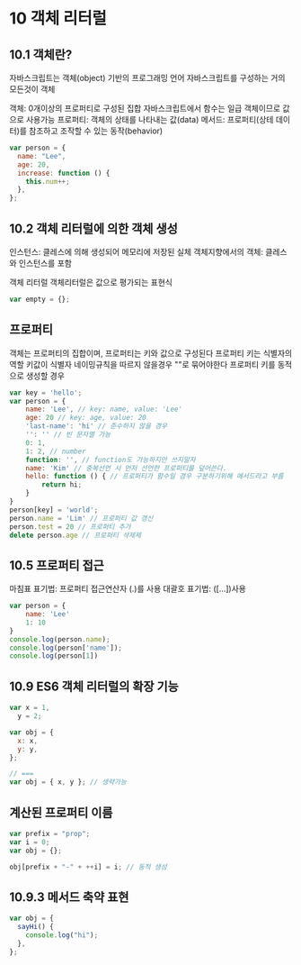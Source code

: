 # 10 객체 리터럴

## 10.1 객체란?

자바스크립트는 객체(object) 기반의 프로그래밍 언어
자바스크립트를 구성하는 거의 모든것이 객체

객체: 0개이상의 프로퍼티로 구성된 집합
자바스크립트에서 함수는 일급 객체이므로 값으로 사용가능
프로퍼티: 객체의 상태를 나타내는 값(data)
메서드: 프로퍼티(상테 데이터)를 참조하고 조작할 수 있는 동작(behavior)

```js
var person = {
  name: "Lee",
  age: 20,
  increase: function () {
    this.num++;
  },
};
```

## 10.2 객체 리터럴에 의한 객체 생성

인스턴스: 클레스에 의해 생성되어 메모리에 저장된 실체
객체지향에서의 객체: 클레스와 인스턴스를 포함

객체 리터럴
객체리터럴은 값으로 평가되는 표현식

```js
var empty = {};
```

## 프로퍼티

객체는 프로퍼티의 집합이며, 프로퍼티는 키와 값으로 구성된다
프로퍼티 키는 식별자의 역할
키값이 식별자 네이밍규칙을 따르지 않을경우 ""로 묶어야한다
프로퍼티 키를 동적으로 생성할 경우

```js
var key = 'hello';
var person = {
    name: 'Lee', // key: name, value: 'Lee'
    age: 20 // key: age, value: 20
    'last-name': 'hi' // 준수하지 않을 경우
    '': '' // 빈 문자열 가능
    0: 1,
    1: 2, // number
    function: '', // function도 가능하지만 쓰지말자
    name: 'Kim' // 중복선언 시 먼저 선언한 프로퍼티를 덮어쓴다.
    hello: function () { // 프로퍼티가 함수일 경우 구분하기위해 메서드라고 부름
        return hi;
    }
}
person[key] = 'world';
person.name = 'Lim' // 프로퍼티 값 갱신
person.test = 20 // 프로퍼티 추가
delete person.age // 프로퍼티 삭제제
```

## 10.5 프로퍼티 접근

마침표 표기법: 프로퍼티 접근연산자 (.)를 사용
대괄호 표기법: ([...])사용

```js
var person = {
    name: 'Lee'
    1: 10
}
console.log(person.name);
console.log(person['name']);
console.log(person[1])
```

## 10.9 ES6 객체 리터럴의 확장 기능

```js
var x = 1,
  y = 2;

var obj = {
  x: x,
  y: y,
};

// ===
var obj = { x, y }; // 생략가능
```

## 계산된 프로퍼티 이름

```js
var prefix = "prop";
var i = 0;
var obj = {};

obj[prefix + "-" + ++i] = i; // 동적 생성
```

## 10.9.3 메서드 축약 표현

```js
var obj = {
  sayHi() {
    console.log("hi");
  },
};
```
